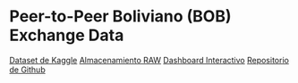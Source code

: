 # Peer-to-Peer Boliviano (BOB) Exchange Data

[Dataset de Kaggle](https://www.kaggle.com/datasets/andreschirinos/p2p-bob-exchange)
[Almacenamiento RAW](https://drive.google.com/drive/u/0/folders/1q9XHo4nUIawftnjeLVfSBbEM5r9q3qjn)
[Dashboard Interactivo](https://p2p-bob-exchange.streamlit.app/)
[Repositorio de Github](https://github.com/andres-chirinos/p2p-bob-exchange)
